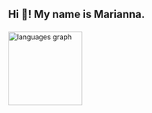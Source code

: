 <h2 align="left">Hi 👋! My name is Marianna.  </h2>
<h3 I'm an undergraduate computer science student, and this is my github profile.</h3>

###

<div align="left">
  <img src="https://github-readme-stats.vercel.app/api/top-langs?username=mariannakii&locale=en&hide_title=false&layout=compact&card_width=320&langs_count=5&theme=dracula&hide_border=false" height="150" alt="languages graph"  />
</div>

###
